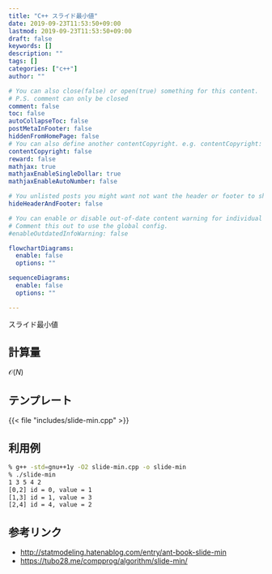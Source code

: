 ```yaml
---
title: "C++ スライド最小値"
date: 2019-09-23T11:53:50+09:00
lastmod: 2019-09-23T11:53:50+09:00
draft: false
keywords: []
description: ""
tags: []
categories: ["c++"]
author: ""

# You can also close(false) or open(true) something for this content.
# P.S. comment can only be closed
comment: false
toc: false
autoCollapseToc: false
postMetaInFooter: false
hiddenFromHomePage: false
# You can also define another contentCopyright. e.g. contentCopyright: "This is another copyright."
contentCopyright: false
reward: false
mathjax: true
mathjaxEnableSingleDollar: true
mathjaxEnableAutoNumber: false

# You unlisted posts you might want not want the header or footer to show
hideHeaderAndFooter: false

# You can enable or disable out-of-date content warning for individual post.
# Comment this out to use the global config.
#enableOutdatedInfoWarning: false

flowchartDiagrams:
  enable: false
  options: ""

sequenceDiagrams: 
  enable: false
  options: ""

---
```


スライド最小値

<!--more-->

## 計算量
$\mathcal{O}(N)$

## テンプレート
{{< file "includes/slide-min.cpp" >}}

## 利用例
```sh
% g++ -std=gnu++1y -O2 slide-min.cpp -o slide-min
% ./slide-min
1 3 5 4 2
[0,2] id = 0, value = 1
[1,3] id = 1, value = 3
[2,4] id = 4, value = 2
```

## 参考リンク
- http://statmodeling.hatenablog.com/entry/ant-book-slide-min
- https://tubo28.me/compprog/algorithm/slide-min/
